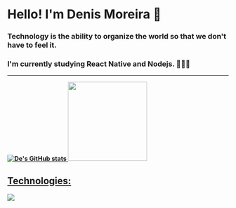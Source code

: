 # <b> Hello! I'm Denis Moreira 👋

### Technology is the ability to organize the world so that we don't have to feel it.

### I'm currently studying React Native and Nodejs. 🧑🏽‍💻

   <hr>
   
   <div>
     <a href="https://github.com/Denis-moreira98">
   
   ![De's GitHub stats](https://github-readme-stats.vercel.app/api?username=Denis-moreira98&show_icons=true&theme=radical)
   <img height="180em" src="https://github-readme-stats.vercel.app/api/top-langs/?username=Denis-moreira98&layout=compact&langs_count=7&theme=radical"/>
   
   
   
   ## <b> Technologies:
   
   <div style="display: flex"><br/>
   <p">
   <a href="https://skillicons.dev">
   <img src="https://skillicons.dev/icons?i=typescript,js,react,next,vite,nodejs,html,css,sass,tailwind,bootstrap,mysql,firebase,postgres,vercel,figma,github"/></a></p>
   
   </div>

